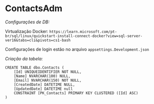 # ContactsAdm

_Configurações de DB:_

Virtualização Docker:
`https://learn.microsoft.com/pt-br/sql/linux/quickstart-install-connect-docker?view=sql-server-ver16&tabs=cli&pivots=cs1-bash`

Configurações de login estão no arquivo `appsettings.Development.json`


*Criação da tabela:*
```
CREATE TABLE dbo.Contacts (
    [Id] UNIQUEIDENTIFIER NOT NULL,
    [Name] NVARCHAR(100) NULL,
    [Email] NVARCHAR(150) NOT NULL,
    [CreatedDate] DATETIME NULL,
    [UpdatedDate] DATETIME null 
    CONSTRAINT [PK_Contacts] PRIMARY KEY CLUSTERED ([Id] ASC)  
)
```

